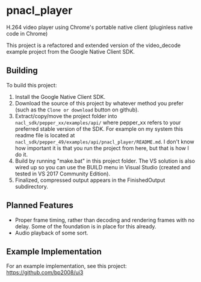 # pnacl_player
H.264 video player using Chrome's portable native client (pluginless native code in Chrome)

This project is a refactored and extended version of the video_decode example project from the Google Native Client SDK.

## Building

To build this project:

1) Install the Google Native Client SDK.
2) Download the source of this project by whatever method you prefer (such as the `Clone or download` button on github).
3) Extract/copy/move the project folder into `nacl_sdk/pepper_xx/examples/api/` where pepper_xx refers to your preferred stable version of the SDK.  For example on my system this readme file is located at `nacl_sdk/pepper_49/examples/api/pnacl_player/README.md`.  I don't know how important it is that you run the project from here, but that is how I do it.
3) Build by running "make.bat" in this project folder.  The VS solution is also wired up so you can use the BUILD menu in Visual Studio (created and tested in VS 2017 Community Edition).
4) Finalized, compressed output appears in the FinishedOutput subdirectory.

## Planned Features

* Proper frame timing, rather than decoding and rendering frames with no delay.  Some of the foundation is in place for this already.
* Audio playback of some sort.

## Example Implementation

For an example implementation, see this project: https://github.com/bp2008/ui3
